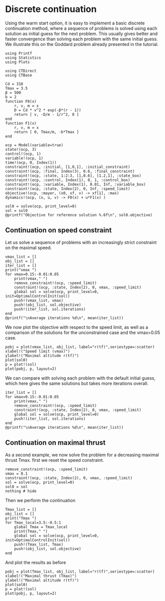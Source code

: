 # Discrete continuation

Using the warm start option, it is easy to implement a basic discrete continuation method, where a sequence of problems is solved using each solution as initial guess for the next problem.
This usually gives better and faster convergence than solving each problem with the same initial guess.
We illustrate this on the Goddard problem already presented in the tutorial.

```@setup main
using Printf
using Statistics
using Plots
```

```@example main
using CTDirect
using CTBase

Cd = 310
Tmax = 3.5
β = 500
b = 2
function F0(x)
    r, v, m = x
    D = Cd * v^2 * exp(-β*(r - 1))
    return [ v, -D/m - 1/r^2, 0 ]
end
function F1(x)
    r, v, m = x
    return [ 0, Tmax/m, -b*Tmax ]
end

ocp = Model(variable=true)
state!(ocp, 3)
control!(ocp, 1)
variable!(ocp, 1)
time!(ocp, 0, Index(1))
constraint!(ocp, :initial, [1,0,1], :initial_constraint)
constraint!(ocp, :final, Index(3), 0.6, :final_constraint)
constraint!(ocp, :state, 1:2:3, [1,0.6], [1.2,1], :state_box)
constraint!(ocp, :control, Index(1), 0, 1, :control_box)
constraint!(ocp, :variable, Index(1), 0.01, Inf, :variable_box)
constraint!(ocp, :state, Index(2), 0, Inf, :speed_limit)
objective!(ocp, :mayer, (x0, xf, v) -> xf[1], :max)
dynamics!(ocp, (x, u, v) -> F0(x) + u*F1(x) )

sol0 = solve(ocp, print_level=0)
sol = sol0
@printf("Objective for reference solution %.6f\n", sol0.objective)
```

## Continuation on speed constraint

Let us solve a sequence of problems with an increasingly strict constraint on the maximal speed.
```@example main
vmax_list = []
obj_list = []
iter_list = []
print("vmax ")
for vmax=0.15:-0.01:0.05
    print(vmax," ")
    remove_constraint!(ocp, :speed_limit)
    constraint!(ocp, :state, Index(2), 0, vmax, :speed_limit)
    global sol = solve(ocp, print_level=0, init=OptimalControlInit(sol))
    push!(vmax_list, vmax)
    push!(obj_list, sol.objective)
    push!(iter_list, sol.iterations)
end
@printf("\nAverage iterations %d\n", mean(iter_list))
```

We now plot the objective with respect to the speed limit, as well as a comparison of the solutions for the unconstrained case and the vmax=0.05 case.

```@example main
pobj = plot(vmax_list, obj_list, label="r(tf)",seriestype=:scatter)
xlabel!("Speed limit (vmax)")
ylabel!("Maximal altitude r(tf)")
plot(sol0)
p = plot!(sol)
plot(pobj, p, layout=2)
```

We can compare with solving each problem with the default initial guess, which here gives the same solutions but takes more iterations overall.

```@example main
iter_list = []
for vmax=0.15:-0.01:0.05
    print(vmax," ")
    remove_constraint!(ocp, :speed_limit)
    constraint!(ocp, :state, Index(2), 0, vmax, :speed_limit)
    global sol = solve(ocp, print_level=0)   
    push!(iter_list, sol.iterations)
end
@printf("\nAverage iterations %d\n", mean(iter_list))
```

## Continuation on maximal thrust

As a second example, we now solve the problem for a decreasing maximal thrust Tmax. first we reset the speed constraint.

```@example main
remove_constraint!(ocp, :speed_limit)
vmax = 0.1
constraint!(ocp, :state, Index(2), 0, vmax, :speed_limit)
sol = solve(ocp, print_level=0)
sol0 = sol
nothing # hide
```

Then we perform the continuation

```@example main
Tmax_list = []
obj_list = []
print("Tmax ")
for Tmax_local=3.5:-0.5:1
    global Tmax = Tmax_local 
    print(Tmax," ")   
    global sol = solve(ocp, print_level=0, init=OptimalControlInit(sol))
    push!(Tmax_list, Tmax)
    push!(obj_list, sol.objective)
end 
```

And plot the results as before

```@example main
pobj = plot(Tmax_list, obj_list, label="r(tf)",seriestype=:scatter)
xlabel!("Maximal thrust (Tmax)")
ylabel!("Maximal altitude r(tf)")
plot(sol0)
p = plot!(sol)
plot(pobj, p, layout=2)
```
